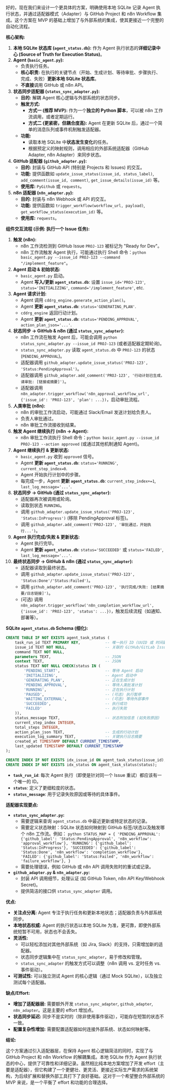 好的，现在我们来设计一个更具体的方案，明确使用本地 SQLite 记录 Agent 执行状态，并通过适配器模式（Adapter）与 GitHub Project 和 n8n Workflow 集成。这个方案在 MVP 的基础上增加了与外部系统的集成，使其更接近一个完整的自动化流程。

**核心架构:**

1. **本地 SQLite 状态库 (`agent_status.db`):** 作为 Agent 执行状态的**详细记录中心 (Source of Truth for Execution Status)**。
2. **Agent (`basic_agent.py`):**
    * 负责执行任务。
    * **核心职责:** 在执行的关键节点（开始、生成计划、等待审批、步骤执行、完成、失败）**更新本地 SQLite 状态库**。
    * **不直接**调用 GitHub 或 n8n API。
3. **状态同步适配器 (`status_sync_adapter.py`):**
    * **目的:** 解耦 Agent 核心逻辑与外部系统的状态同步。
    * **触发方式:**
        * **方式一 (推荐 MVP):** 作为一个**独立的 Python 脚本**，可以被 n8n 工作流调用，或者定期运行。
        * **方式二 (更紧密，但耦合度高):** Agent 在更新 SQLite 后，通过一个简单的消息队列或事件机制触发适配器。
    * **功能:**
        * 读取本地 SQLite 中**状态发生变化**的任务。
        * 根据预定义的映射规则，调用相应的外部系统适配器（GitHub Adapter, n8n Adapter）来同步状态。
4. **GitHub 适配器 (`github_adapter.py`):**
    * **目的:** 封装与 GitHub API (特别是 Projects 和 Issues) 的交互。
    * **功能:** 提供函数如 `update_issue_status(issue_id, status_label)`, `add_comment(issue_id, comment)`, `get_issue_details(issue_id)` 等。
    * **使用库:** `PyGithub` 或 `requests`。
5. **n8n 适配器 (`n8n_adapter.py`):**
    * **目的:** 封装与 n8n Webhook 或 API 的交互。
    * **功能:** 提供函数如 `trigger_workflow(workflow_url, payload)`, `get_workflow_status(execution_id)` 等。
    * **使用库:** `requests`。

**组件交互流程 (示例: 执行一个 Issue 任务):**

1. **触发 (n8n):**
    * n8n 工作流检测到 GitHub Issue `PROJ-123` 被标记为 "Ready for Dev"。
    * n8n 工作流触发 Agent 执行，可能通过执行 Shell 命令：`python basic_agent.py --issue_id PROJ-123 --command "/implement_feature"`。
2. **Agent 启动 & 初始状态:**
    * `basic_agent.py` 启动。
    * Agent **写入/更新 `agent_status.db`**: 设置 `issue_id='PROJ-123'`, `status='INITIALIZING'`, `command='/implement_feature'`, etc.
3. **Agent 请求计划:**
    * Agent 调用 `cddrg_engine.generate_action_plan()`。
    * Agent **更新 `agent_status.db`**: `status='GENERATING_PLAN'`.
    * `cddrg_engine` 返回行动计划。
    * Agent **更新 `agent_status.db`**: `status='PENDING_APPROVAL'`, `action_plan_json='...'`.
4. **状态同步 -> GitHub & n8n (通过 `status_sync_adapter`):**
    * n8n 工作流在触发 Agent 后，可能会调用 `python status_sync_adapter.py --issue_id PROJ-123` (或者适配器定期轮询)。
    * `status_sync_adapter.py` 读取 `agent_status.db` 中 `PROJ-123` 的状态 (`PENDING_APPROVAL`)。
    * 适配器调用 `github_adapter.update_issue_status('PROJ-123', 'Status:PendingApproval')`。
    * 适配器调用 `github_adapter.add_comment('PROJ-123', '行动计划已生成，请审批: [链接或摘要]')`。
    * 适配器调用 `n8n_adapter.trigger_workflow('n8n_approval_workflow_url', {'issue_id': 'PROJ-123', 'plan': ...})`，启动审批流程。
5. **人类审批 (n8n):**
    * n8n 的审批工作流启动，可能通过 Slack/Email 发送计划给负责人。
    * 负责人审批通过。
    * n8n 审批工作流接收到结果。
6. **触发 Agent 继续执行 (n8n -> Agent):**
    * n8n 审批工作流执行 Shell 命令：`python basic_agent.py --issue_id PROJ-123 --action approved` (或通过其他机制通知 Agent)。
7. **Agent 继续执行 & 更新状态:**
    * `basic_agent.py` 收到 `approved` 信号。
    * Agent **更新 `agent_status.db`**: `status='RUNNING'`, `current_step_index=0`.
    * Agent 开始执行计划中的步骤。
    * 每完成一步，Agent **更新 `agent_status.db`**: `current_step_index+=1`, `last_log_message='...'`.
8. **状态同步 -> GitHub (通过 `status_sync_adapter`):**
    * 适配器再次被调用或轮询。
    * 读取到状态 `RUNNING`。
    * 调用 `github_adapter.update_issue_status('PROJ-123', 'Status:InProgress')` (移除 PendingApproval 标签)。
    * 调用 `github_adapter.add_comment('PROJ-123', '审批通过，开始执行...')`。
9. **Agent 执行完成/失败 & 更新状态:**
    * Agent 执行完毕。
    * Agent **更新 `agent_status.db`**: `status='SUCCEEDED'` 或 `status='FAILED'`, `last_log_message='...'`.
10. **最终状态同步 -> GitHub & n8n (通过 `status_sync_adapter`):**
    * 适配器读取到最终状态。
    * 调用 `github_adapter.update_issue_status('PROJ-123', 'Status:Done'/'Status:Failed')`。
    * 调用 `github_adapter.add_comment('PROJ-123', '执行完成/失败: [结果摘要/日志链接]')`。
    * (可选) 调用 `n8n_adapter.trigger_workflow('n8n_completion_workflow_url', {'issue_id': 'PROJ-123', 'status': ...})`，触发后续流程（如通知、部署等）。

**SQLite `agent_status.db` Schema (细化):**

```sql
CREATE TABLE IF NOT EXISTS agent_task_status (
    task_run_id TEXT PRIMARY KEY,           -- 唯一执行 ID (UUID 或 时间戳+IssueID)
    issue_id TEXT NOT NULL,                 -- 关联的 GitHub/GitLab Issue ID
    command TEXT NOT NULL,
    parameters TEXT,                        -- JSON
    context TEXT,                           -- JSON
    status TEXT NOT NULL CHECK(status IN (
        'PENDING_START',                    -- 等待 Agent 启动
        'INITIALIZING',                     -- Agent 启动中
        'GENERATING_PLAN',                  -- 正在生成计划
        'PENDING_APPROVAL',                 -- 等待人类批准计划
        'RUNNING',                          -- 正在执行计划
        'PAUSED',                           -- (可选) 执行暂停
        'WAITING_EXTERNAL',                 -- (可选) 等待外部事件
        'SUCCEEDED',                        -- 执行成功
        'FAILED'                            -- 执行失败
    )),
    status_message TEXT,                    -- 状态附加信息 (如失败原因)
    current_step_index INTEGER,
    total_steps INTEGER,
    action_plan_json TEXT,                  -- 生成的行动计划
    execution_log_summary TEXT,             -- 关键执行日志摘要
    created_at TIMESTAMP DEFAULT CURRENT_TIMESTAMP,
    last_updated TIMESTAMP DEFAULT CURRENT_TIMESTAMP
);

CREATE INDEX IF NOT EXISTS idx_issue_id ON agent_task_status(issue_id);
CREATE INDEX IF NOT EXISTS idx_status ON agent_task_status(status);
```

* **`task_run_id`**: 每次 Agent 执行（即使是针对同一个 Issue 重试）都应该有一个唯一的 ID。
* **`status`**: 定义了更细粒度的状态。
* **`status_message`**: 用于记录失败原因或等待的具体事件。

**适配器实现要点:**

* **`status_sync_adapter.py`:**
  * 需要逻辑来查询 `agent_status.db` 中最近更新或特定状态的记录。
  * 需要定义状态映射：SQLite 状态如何映射到 GitHub 标签/状态以及触发哪个 n8n 工作流。例如：
        ```python
        STATUS_MAP = {
            'PENDING_APPROVAL': {'github_label': 'Status:PendingApproval', 'n8n_workflow': 'approval_workflow'},
            'RUNNING': {'github_label': 'Status:InProgress'},
            'SUCCEEDED': {'github_label': 'Status:Done', 'n8n_workflow': 'completion_workflow'},
            'FAILED': {'github_label': 'Status:Failed', 'n8n_workflow': 'failure_workflow'},
        }
        ```
  * 需要处理错误，例如 GitHub 或 n8n API 调用失败时的重试或记录。
* **`github_adapter.py` & `n8n_adapter.py`:**
  * 封装 API 调用细节，处理认证 (如 GitHub Token, n8n API Key/Webhook Secret)。
  * 提供简洁的接口供 `status_sync_adapter` 调用。

**优点:**

* **关注点分离:** Agent 专注于执行任务和更新本地状态；适配器负责与外部系统同步。
* **本地状态权威:** Agent 的执行状态以本地 SQLite 为准，更可靠，即使外部系统短暂不可用，状态也不会丢失。
* **灵活性:**
  * 可以轻松添加对其他外部系统（如 Jira, Slack）的支持，只需增加新的适配器。
  * 状态同步逻辑集中在 `status_sync_adapter`，易于修改和管理。
  * `status_sync_adapter` 的触发方式可以调整（n8n 调用 vs. 定时任务 vs. 事件驱动）。
* **可测试性:** 可以独立测试 Agent 的核心逻辑（通过 Mock SQLite），以及独立测试每个适配器。

**缺点/Effort:**

* **增加了适配器层:** 需要额外开发 `status_sync_adapter`, `github_adapter`, `n8n_adapter`。这是主要的 effort 增加点。
* **状态同步延迟:** 同步不是实时的（除非使用事件驱动），可能存在短暂的状态不一致。
* **配置复杂性增加:** 需要配置适配器如何连接外部系统、状态如何映射等。

**结论:**

这个方案通过引入适配器层，在保持 Agent 核心逻辑简洁的同时，实现了与 GitHub Project 和 n8n Workflow 的解耦集成。本地 SQLite 作为 Agent 执行状态的中心，提供了可靠性和详细记录。虽然相比纯本地方案增加了开发 effort（主要是适配器），但它构建了一个更健壮、更灵活、更接近实际生产需求的系统架构，为后续扩展和替换外部工具打下了良好基础。这对于一个希望整合外部系统的 MVP 来说，是一个平衡了 effort 和功能的合理选择。
